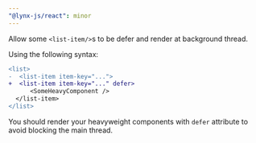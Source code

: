 ```yaml
---
"@lynx-js/react": minor
---
```


Allow some `<list-item/>`s to be defer and render at background thread.

Using the following syntax:

```diff
<list>
-  <list-item item-key="...">
+  <list-item item-key="..." defer>
      <SomeHeavyComponent />
  </list-item>
</list>
```

You should render your heavyweight components with `defer` attribute to avoid blocking the main thread.
